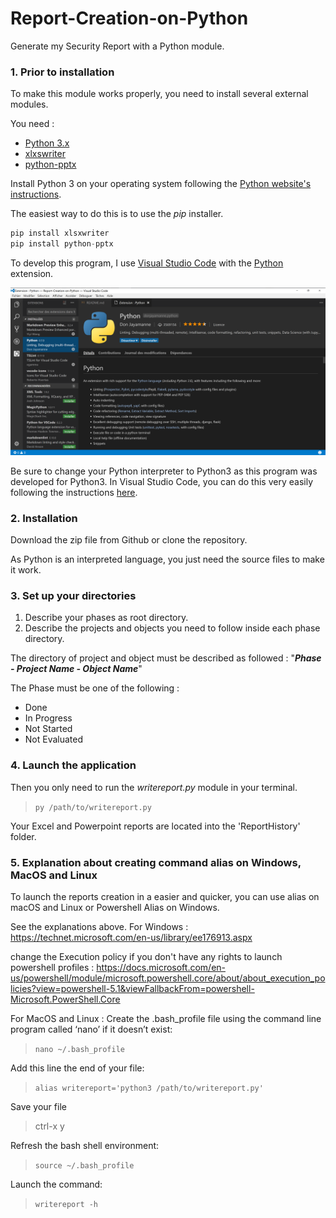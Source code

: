 # Report-Creation-on-Python
Generate my Security Report with a Python module.

### 1. Prior to installation
To make this module works properly, you need to install several external modules.

You need :
* [Python 3.x](https://www.python.org/)
* [xlxswriter](https://xlsxwriter.readthedocs.io/index.html)
* [python-pptx](https://python-pptx.readthedocs.io/en/latest/#)

Install Python 3 on your operating system following the [Python website's instructions](https://wiki.python.org/moin/BeginnersGuide/Download).

The easiest way to do this is to use the *pip* installer.
```python
pip install xlsxwriter
pip install python-pptx
```

To develop this program, I use [Visual Studio Code](https://code.visualstudio.com/) with the [Python](https://marketplace.visualstudio.com/items?itemName=donjayamanne.python) extension.

![Visual Studio Code and Python Extension](./ReadmeImages/VisualStudioAndPythonExtension.png)

Be sure to change your Python interpreter to Python3 as this program was developed for Python3.
In Visual Studio Code, you can do this very easily following the instructions [here](https://github.com/DonJayamanne/pythonVSCode/wiki/Miscellaneous#select-an-interpreter).

### 2. Installation

Download the zip file from Github or clone the repository.

As Python is an interpreted language, you just need the source files to make it work.

### 3. Set up your directories

1. Describe your phases as root directory.
1. Describe the projects and objects you need to follow inside each phase directory.

The directory of project and object must be described as followed : 
 "**_Phase - Project Name - Object Name_**"

 The Phase must be one of the following : 
 * Done
 * In Progress
 * Not Started
 * Not Evaluated

### 4. Launch the application

Then you only need to run the *writereport.py* module in your terminal.

>`py /path/to/writereport.py`

Your Excel and Powerpoint reports are located into the 'ReportHistory' folder.

### 5. Explanation about creating command alias on Windows, MacOS and Linux

To launch the reports creation in a easier and quicker, you can use alias on macOS and Linux or Powershell Alias on Windows.

See the explanations above.
For Windows :
https://technet.microsoft.com/en-us/library/ee176913.aspx

change the Execution policy if you don't have any rights to launch powershell profiles :
https://docs.microsoft.com/en-us/powershell/module/microsoft.powershell.core/about/about_execution_policies?view=powershell-5.1&viewFallbackFrom=powershell-Microsoft.PowerShell.Core

For MacOS and Linux :
Create the .bash_profile file using the command line program called ‘nano’ if it doesn’t exist:
>`nano ~/.bash_profile`

Add this line the end of your file: 
>`alias writereport='python3 /path/to/writereport.py'`

Save your file
>ctrl-x y

Refresh the bash shell environment:
>`source ~/.bash_profile`

Launch the command:
>`writereport -h`


